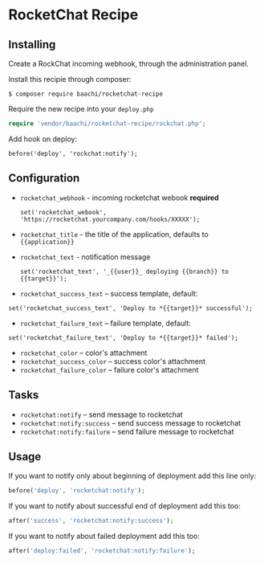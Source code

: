 # RocketChat Recipe

## Installing

Create a RockChat incoming webhook, through the administration panel.

Install this recipie through composer:

```
$ composer require baachi/rocketchat-recipe
```

Require the new recipe into your `deploy.php`

```php
require 'vendor/baachi/rocketchat-recipe/rockchat.php';
```

Add hook on deploy:

```
before('deploy', 'rockchat:notify');
```

## Configuration

 - `rocketchat_webhook` - incoming rocketchat webook **required**
   ```
   set('rocketchat_webook', 'https://rocketchat.yourcompany.com/hooks/XXXXX');
   ```

 - `rocketchat_title` - the title of the application, defaults to `{{application}}`
 - `rocketchat_text` - notification message
   ```
   set('rocketchat_text', '_{{user}}_ deploying {{branch}} to {{target}}');
   ```

 - `rocketchat_success_text` – success template, default:
  ```
  set('rocketchat_success_text', 'Deploy to *{{target}}* successful');
  ```
 - `rocketchat_failure_text` – failure template, default:
  ```
  set('rocketchat_failure_text', 'Deploy to *{{target}}* failed');
  ```

 - `rocketchat_color` – color's attachment
 - `rocketchat_success_color` – success color's attachment
 - `rocketchat_failure_color` – failure color's attachment

## Tasks

- `rocketchat:notify` – send message to rocketchat
- `rocketchat:notify:success` – send success message to rocketchat
- `rocketchat:notify:failure` – send failure message to rocketchat

## Usage

If you want to notify only about beginning of deployment add this line only:

```php
before('deploy', 'rocketchat:notify');
```

If you want to notify about successful end of deployment add this too:

```php
after('success', 'rocketchat:notify:success');
```

If you want to notify about failed deployment add this too:

```php
after('deploy:failed', 'rocketchat:notify:failure');
```
